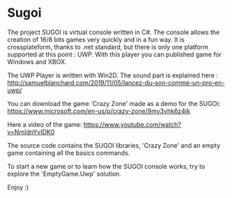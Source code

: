 
# Sugoi
The project SUGOI is virtual console written in C#.
The console allows the creation of 16/8 bits games very quickly and in a fun way.
It is crossplateform, thanks to .net standard, but there is only one platform supported at this point : UWP.
With this player you can published game for Windows and XBOX.

The UWP Player is written with Win2D. The sound part is explained here :
http://samuelblanchard.com/2019/11/05/lancez-du-son-comme-un-pro-en-uwp/

You can download the game 'Crazy Zone' made as a demo for the SUGOI:
https://www.microsoft.com/en-us/p/crazy-zone/9mv3vhk6z4jk

Here a video of the game:
https://www.youtube.com/watch?v=NmIdnYvIDK0

The source code contains the SUGOI libraries, 'Crazy Zone' and an empty game containing all the basics commands.

To start a new game or to learn how the SUGOI console works, try to explore the 'EmptyGame.Uwp' solution.

Enjoy :)
